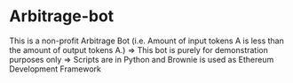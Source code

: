 # Arbitrage-bot

This is a non-profit Arbitrage Bot (i.e. Amount of input tokens A is less than the amount of output tokens A.)
=> This bot is purely for demonstration purposes only
=> Scripts are in Python and Brownie is used as Ethereum Development Framework
